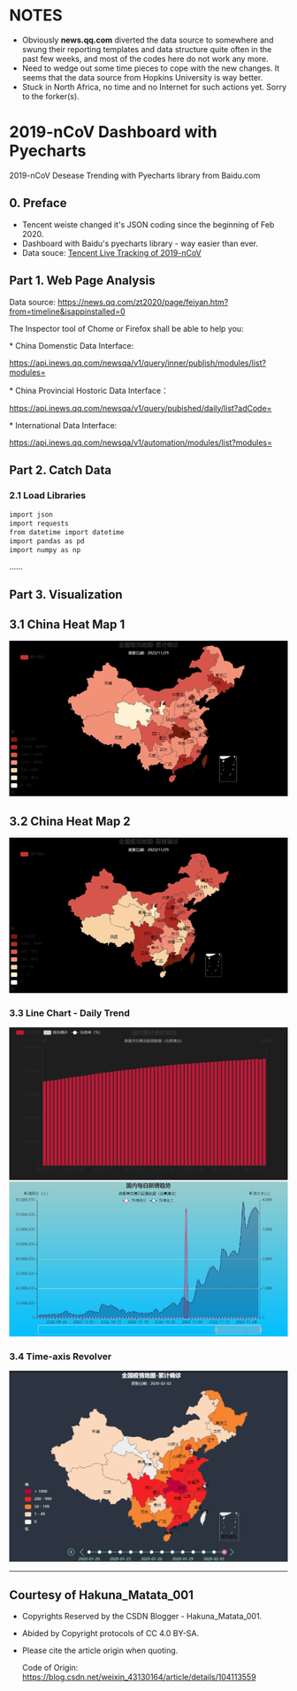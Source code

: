# NOTES
* Obviously **news.qq.com** diverted the data source to somewhere and swung their reporting templates and data structure quite often in the past few weeks, and most of the codes here do not work any more. 
* Need to wedge out some time pieces to cope with the new changes. It seems that the data source from Hopkins University is way better.
* Stuck in North Africa, no time and no Internet for such actions yet. Sorry to the forker(s).

# 2019-nCoV Dashboard with Pyecharts
2019-nCoV Desease Trending with Pyecharts library from Baidu.com

## 0. Preface
* Tencent weiste changed it's JSON coding since the beginning of Feb 2020.
* Dashboard with Baidu's pyecharts library - way easier than ever.
* Data souce: [Tencent Live Tracking of 2019-nCoV](https://news.qq.com/zt2020/page/feiyan.htm)

## Part 1. Web Page Analysis

Data source: https://news.qq.com/zt2020/page/feiyan.htm?from=timeline&isappinstalled=0

The Inspector tool of Chome or Firefox shall be able to help you:

\* China Domenstic Data Interface:

   https://api.inews.qq.com/newsqa/v1/query/inner/publish/modules/list?modules=

\* China Provincial Hostoric Data Interface：

   https://api.inews.qq.com/newsqa/v1/query/pubished/daily/list?adCode=

\* International Data Interface:

   https://api.inews.qq.com/newsqa/v1/automation/modules/list?modules=

## Part 2. Catch Data

### 2.1 Load Libraries
```import time 
import json
import requests
from datetime import datetime
import pandas as pd 
import numpy as np
```
......

## Part 3. Visualization

## 3.1 China Heat Map 1
![image.png](./res/heatmap_1.png)

## 3.2 China Heat Map 2
![image.png](./res/heatmap_2.png)

### 3.3 Line Chart - Daily Trend
![image.png](./res/linechart_1.png)
![image.png](./res/linechart_2.png)

### 3.4 Time-axis Revolver
![image.png](./res/time-revolver_1.png)


----
## Courtesy of Hakuna_Matata_001

* Copyrights Reserved by the CSDN Blogger - Hakuna_Matata_001.
* Abided by Copyright protocols of CC 4.0 BY-SA. 
* Please cite the article origin when quoting.

  Code of Origin: https://blog.csdn.net/weixin_43130164/article/details/104113559
